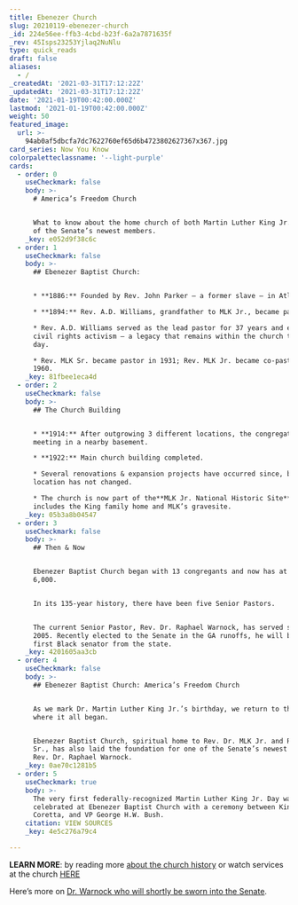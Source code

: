 ```yaml
---
title: Ebenezer Church
slug: 20210119-ebenezer-church
_id: 224e56ee-ffb3-4cbd-b23f-6a2a7871635f
_rev: 45Isps23253Yjlaq2NuNlu
type: quick_reads
draft: false
aliases:
  - /
_createdAt: '2021-03-31T17:12:22Z'
_updatedAt: '2021-03-31T17:12:22Z'
date: '2021-01-19T00:42:00.000Z'
lastmod: '2021-01-19T00:42:00.000Z'
weight: 50
featured_image:
  url: >-
    94ab0af5dbcfa7dc7622760ef65d6b4723802627367x367.jpg
card_series: Now You Know
colorpaletteclassname: '--light-purple'
cards:
  - order: 0
    useCheckmark: false
    body: >-
      # America’s Freedom Church


      What to know about the home church of both Martin Luther King Jr. and one
      of the Senate’s newest members.
    _key: e052d9f38c6c
  - order: 1
    useCheckmark: false
    body: >-
      ## Ebenezer Baptist Church:


      * **1886:** Founded by Rev. John Parker – a former slave – in Atlanta, GA.

      * **1894:** Rev. A.D. Williams, grandfather to MLK Jr., became pastor.

      * Rev. A.D. Williams served as the lead pastor for 37 years and emphasized
      civil rights activism – a legacy that remains within the church to this
      day.

      * Rev. MLK Sr. became pastor in 1931; Rev. MLK Jr. became co-pastor in
      1960.
    _key: 81fbee1eca4d
  - order: 2
    useCheckmark: false
    body: >-
      ## The Church Building


      * **1914:** After outgrowing 3 different locations, the congregation began
      meeting in a nearby basement.

      * **1922:** Main church building completed.

      * Several renovations & expansion projects have occurred since, but the
      location has not changed.

      * The church is now part of the**MLK Jr. National Historic Site**, which
      includes the King family home and MLK’s gravesite.
    _key: 05b3a8b04547
  - order: 3
    useCheckmark: false
    body: >-
      ## Then & Now


      Ebenezer Baptist Church began with 13 congregants and now has at least
      6,000.


      In its 135-year history, there have been five Senior Pastors.


      The current Senior Pastor, Rev. Dr. Raphael Warnock, has served since
      2005. Recently elected to the Senate in the GA runoffs, he will be the
      first Black senator from the state.
    _key: 4201605aa3cb
  - order: 4
    useCheckmark: false
    body: >-
      ## Ebenezer Baptist Church: America’s Freedom Church


      As we mark Dr. Martin Luther King Jr.’s birthday, we return to the church
      where it all began.


      Ebenezer Baptist Church, spiritual home to Rev. Dr. MLK Jr. and Rev. MLK
      Sr., has also laid the foundation for one of the Senate’s newest members –
      Rev. Dr. Raphael Warnock.
    _key: 0ae70c1281b5
  - order: 5
    useCheckmark: true
    body: >-
      The very first federally-recognized Martin Luther King Jr. Day was
      celebrated at Ebenezer Baptist Church with a ceremony between King's wife,
      Coretta, and VP George H.W. Bush.
    citation: VIEW SOURCES
    _key: 4e5c276a79c4

---
```

**LEARN MORE**: by reading more [about the church history](https://www.ebenezeratl.org/our-history/#) or watch services at the church [HERE](https://livestream.com/historicebenezerbaptistchurch)

Here’s more on [Dr. Warnock who will shortly be sworn into the Senate](https://www.npr.org/2021/01/06/952429877/democrat-raphael-warnock-wins-georgia-runoff).